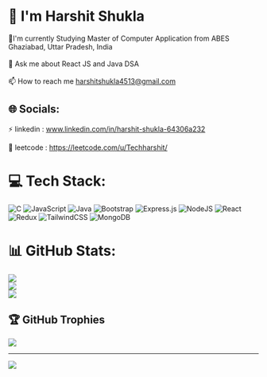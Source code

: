 # 💫  I'm Harshit Shukla

🔭I'm currently Studying Master of Computer Application from ABES Ghaziabad, Uttar Pradesh, India<br><br>💬 Ask me about React JS and Java DSA <br><br>📫 How to reach me harshitshukla4513@gmail.com


## 🌐 Socials:
⚡ linkedin : www.linkedin.com/in/harshit-shukla-64306a232 
 
🌟 leetcode : https://leetcode.com/u/Techharshit/

# 💻 Tech Stack:
![C](https://img.shields.io/badge/c-%2300599C.svg?style=for-the-badge&logo=c&logoColor=white) ![JavaScript](https://img.shields.io/badge/javascript-%23323330.svg?style=for-the-badge&logo=javascript&logoColor=%23F7DF1E) ![Java](https://img.shields.io/badge/java-%23ED8B00.svg?style=for-the-badge&logo=openjdk&logoColor=white) ![Bootstrap](https://img.shields.io/badge/bootstrap-%238511FA.svg?style=for-the-badge&logo=bootstrap&logoColor=white) ![Express.js](https://img.shields.io/badge/express.js-%23404d59.svg?style=for-the-badge&logo=express&logoColor=%2361DAFB) ![NodeJS](https://img.shields.io/badge/node.js-6DA55F?style=for-the-badge&logo=node.js&logoColor=white) ![React](https://img.shields.io/badge/react-%2320232a.svg?style=for-the-badge&logo=react&logoColor=%2361DAFB) ![Redux](https://img.shields.io/badge/redux-%23593d88.svg?style=for-the-badge&logo=redux&logoColor=white) ![TailwindCSS](https://img.shields.io/badge/tailwindcss-%2338B2AC.svg?style=for-the-badge&logo=tailwind-css&logoColor=white) ![MongoDB](https://img.shields.io/badge/MongoDB-%234ea94b.svg?style=for-the-badge&logo=mongodb&logoColor=white)
# 📊 GitHub Stats:
![](https://github-readme-stats.vercel.app/api?username=hars123&theme=dark&hide_border=false&include_all_commits=false&count_private=false)<br/>
![](https://github-readme-streak-stats.herokuapp.com/?user=hars123&theme=dark&hide_border=false)<br/>
![](https://github-readme-stats.vercel.app/api/top-langs/?username=hars123&theme=dark&hide_border=false&include_all_commits=false&count_private=false&layout=compact)

## 🏆 GitHub Trophies
![](https://github-profile-trophy.vercel.app/?username=hars123&theme=radical&no-frame=false&no-bg=true&margin-w=4)

---
[![](https://visitcount.itsvg.in/api?id=hars123&icon=0&color=0)](https://visitcount.itsvg.in)

<!-- Proudly created with GPRM ( https://gprm.itsvg.in ) -
